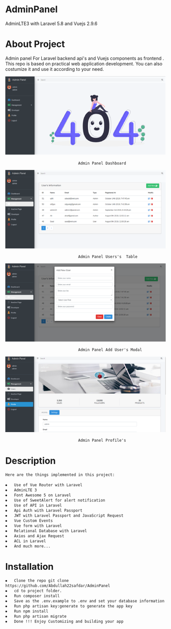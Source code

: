 # AdminPanel
AdminLTE3 with Laravel 5.8 and Vuejs 2.9.6

# About Project
Admin panel For Laravel backend api's and Vuejs components as frontend . This repo is based on practical web application development. You can also costumize it and use it according to your need.
 
 ![](Img/AdminPanelDashboard.png)
 
				                    Admin Panel Dashboard

 ![](Img/AdminPanelUsers'sTable.png)
 
				    	            Admin Panel Users's  Table
![](Img/AdminPanelAddUser's%20Modal.png)
 
				                    Admin Panel Add User's Modal

 ![](Img/AdminPanelProfile's.png)
 
				                    Admin Panel Profile's 




# Description

    Here are the things implemented in this project:

    ⦁   Use of Vue Router with Laravel
    ⦁   AdminLTE 3
    ⦁   Font Awesome 5 on Laravel
    ⦁	Use of SweetAlert for alert notification 
    ⦁	Use of API in Laravel
    ⦁	Api Auth with Laravel Passport
    ⦁	JWT with Laravel Passport and JavaScript Request
    ⦁	Vue Custom Events
    ⦁	Vue form with Laravel
    ⦁	Relational Database with Laravel
    ⦁	Axios and Ajax Request
    ⦁	ACL in Laravel
    ⦁	And much more...

# Installation

    ⦁   Clone the repo git clone https://github.com/Abdullah22safdar/AdminPanel
    ⦁	cd to project folder.
    ⦁	Run composer install
    ⦁	Save as the .env.example to .env and set your database information
    ⦁	Run php artisan key:generate to generate the app key
    ⦁	Run npm install
    ⦁	Run php artisan migrate
    ⦁	Done !!! Enjoy Customizing and building your app
